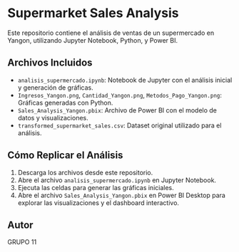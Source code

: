 # Supermarket Sales Analysis

Este repositorio contiene el análisis de ventas de un supermercado en Yangon, utilizando Jupyter Notebook, Python, y Power BI.

## Archivos Incluidos
- `analisis_supermercado.ipynb`: Notebook de Jupyter con el análisis inicial y generación de gráficas.
- `Ingresos_Yangon.png`, `Cantidad_Yangon.png`, `Metodos_Pago_Yangon.png`: Gráficas generadas con Python.
- `Sales_Analysis_Yangon.pbix`: Archivo de Power BI con el modelo de datos y visualizaciones.
- `transformed_supermarket_sales.csv`: Dataset original utilizado para el análisis.

## Cómo Replicar el Análisis
1. Descarga los archivos desde este repositorio.
2. Abre el archivo `analisis_supermercado.ipynb` en Jupyter Notebook.
3. Ejecuta las celdas para generar las gráficas iniciales.
4. Abre el archivo `Sales_Analysis_Yangon.pbix` en Power BI Desktop para explorar las visualizaciones y el dashboard interactivo.

## Autor
GRUPO 11
